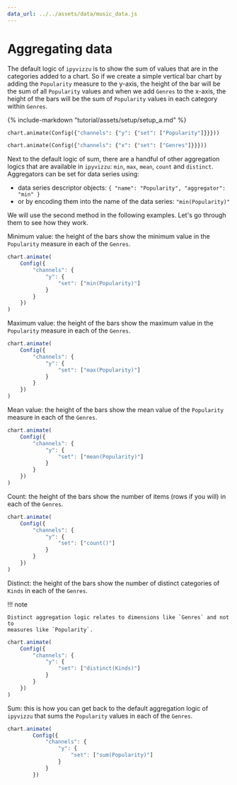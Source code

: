 ```yaml
---
data_url: ../../assets/data/music_data.js
---
```


# Aggregating data

The default logic of `ipyvizzu` is to show the sum of values that are in the
categories added to a chart. So if we create a simple vertical bar chart by
adding the `Popularity` measure to the y-axis, the height of the bar will be the
sum of all `Popularity` values and when we add `Genres` to the x-axis, the
height of the bars will be the sum of `Popularity` values in each category
within `Genres`.

<div id="tutorial_01"></div>

{% include-markdown "tutorial/assets/setup/setup_a.md" %}

```python
chart.animate(Config({"channels": {"y": {"set": ["Popularity"]}}}))

chart.animate(Config({"channels": {"x": {"set": ["Genres"]}}}))
```

Next to the default logic of sum, there are a handful of other aggregation
logics that are available in `ipyvizzu`: `min`, `max`, `mean`, `count` and
`distinct`. Aggregators can be set for data series using:

- data series descriptor objects:
    `{ "name": "Popularity", "aggregator": "min" }`
- or by encoding them into the name of the data series: `"min(Popularity)"`

We will use the second method in the following examples. Let's go through them
to see how they work.

Minimum value: the height of the bars show the minimum value in the `Popularity`
measure in each of the `Genres`.

<div id="tutorial_02"></div>

```javascript
chart.animate(
    Config({
        "channels": {
            "y": {
                "set": ["min(Popularity)"]
            }
        }
    })
)
```

Maximum value: the height of the bars show the maximum value in the `Popularity`
measure in each of the `Genres`.

<div id="tutorial_03"></div>

```javascript
chart.animate(
    Config({
        "channels": {
            "y": {
                "set": ["max(Popularity)"]
            }
        }
    })
)
```

Mean value: the height of the bars show the mean value of the `Popularity`
measure in each of the `Genres`.

<div id="tutorial_04"></div>

```javascript
chart.animate(
    Config({
        "channels": {
            "y": {
                "set": ["mean(Popularity)"]
            }
        }
    })
)
```

Count: the height of the bars show the number of items (rows if you will) in
each of the `Genres`.

<div id="tutorial_05"></div>

```javascript
chart.animate(
    Config({
        "channels": {
            "y": {
                "set": ["count()"]
            }
        }
    })
)
```

Distinct: the height of the bars show the number of distinct categories of
`Kinds` in each of the `Genres`.

!!! note

    Distinct aggregation logic relates to dimensions like `Genres` and not to
    measures like `Popularity`.

<div id="tutorial_06"></div>

```javascript
chart.animate(
    Config({
        "channels": {
            "y": {
                "set": ["distinct(Kinds)"]
            }
        }
    })
)
```

Sum: this is how you can get back to the default aggregation logic of `ipyvizzu`
that sums the `Popularity` values in each of the `Genres`.

<div id="tutorial_07"></div>

```javascript
chart.animate(
        Config({
            "channels": {
                "y": {
                    "set": ["sum(Popularity)"]
                }
            }
        })
```

<script src="../aggregating_data.js"></script>
